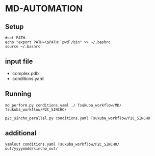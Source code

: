 # MD-AUTOMATION

## Setup
```
#set PATH.
echo "export PATH=\$PATH:`pwd`/bin" >> ~/.bashrc
source ~/.bashrc
```

## input file
* complex.pdb
* conditions.yaml

## Running
```
md_perform.py conditions.yaml ./ Tsukuba_workflow/MD/ Tsukuba_workflow/P2C_SINCHO/

p2c_sincho_parallel.py conditions.yaml Tsukuba_workflow/P2C_SINCHO
```
## additional
```
yamlout conditions.yaml Tsukuba_workflow/P2C_SINCHO/ out/yyyymmdd/sincho_out/
```
